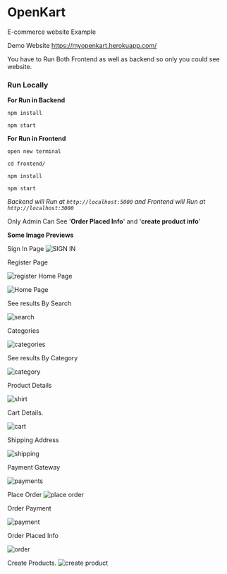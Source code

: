 # OpenKart
E-commerce website Example

Demo Website https://myopenkart.herokuapp.com/

You have to Run Both Frontend as well as backend so only you could see website.
<h3>Run Locally</h3>

<strong>For Run in Backend</strong>

`npm install`

`npm start`

<strong>For Run in Frontend</strong>

`open new terminal`

`cd frontend/`

`npm install`

`npm start`

  *Backend will Run at `http://localhost:5000` and Frontend will Run at `http://localhost:3000`*  

Only Admin Can See '**Order Placed Info**' and '**create product info**' 

**Some Image Previews**


Sign In Page 
![SIGN IN](https://github.com/Akashsingh310/OpenKart/blob/master/Img%20Preview/screencapture-localhost-3000-signin-1591092158602.png)

Register Page

![register ](https://github.com/Akashsingh310/OpenKart/blob/master/Img%20Preview/screencapture-localhost-3000-register-1591092166441.png)
Home Page

![Home Page](https://github.com/Akashsingh310/OpenKart/blob/master/Img%20Preview/screencapture-localhost-3000-1591081858959.png)

See results By Search 

![search](https://github.com/Akashsingh310/OpenKart/blob/master/Img%20Preview/screencapture-localhost-3000-1591081904864.png)

Categories

![categories](https://github.com/Akashsingh310/OpenKart/blob/master/Img%20Preview/screencapture-localhost-3000-1591082302627%20(1).png)

See results By Category 

![category](https://github.com/Akashsingh310/OpenKart/blob/master/Img%20Preview/screencapture-localhost-3000-category-Shirts-1591081884944.png)

Product Details

![shirt](https://github.com/Akashsingh310/OpenKart/blob/master/Img%20Preview/screencapture-localhost-3000-product-5ed5f4d005e94d19fc662e98-1591082286728.png)





Cart Details.

![cart](https://github.com/Akashsingh310/OpenKart/blob/master/Img%20Preview/screencapture-localhost-3000-cart-5ed5fa2505e94d19fc662ea1-1591081929736.png)


Shipping Address

![shipping](https://github.com/Akashsingh310/OpenKart/blob/master/Img%20Preview/screencapture-localhost-3000-shipping-1591081946921.png)

Payment Gateway

![payments](https://github.com/Akashsingh310/OpenKart/blob/master/Img%20Preview/screencapture-localhost-3000-payment-1591081958848.png)

Place Order
![place order](https://github.com/Akashsingh310/OpenKart/blob/master/Img%20Preview/screencapture-localhost-3000-placeorder-1591092100769.png)


Order Payment

![payment](https://github.com/Akashsingh310/OpenKart/blob/master/Img%20Preview/screencapture-localhost-3000-order-5ed6238c80b3005760154bbe-1591092112954.png)

Order Placed Info

![order](https://github.com/Akashsingh310/OpenKart/blob/master/Img%20Preview/screencapture-localhost-3000-orders-1591082394098.png)

Create Products.
![create product](https://github.com/Akashsingh310/OpenKart/blob/master/Img%20Preview/screencapture-localhost-3000-products-1591082415030.png)

